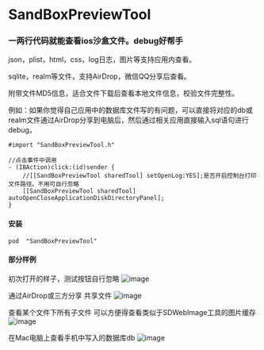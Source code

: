 # SandBoxPreviewTool

### 一两行代码就能查看ios沙盒文件。debug好帮手

json，plist，html，css，log日志，图片等支持应用内查看。

sqlite，realm等文件，支持AirDrop，微信QQ分享后查看。

附带文件MD5信息，适合文件下载后查看本地文件信息，校验文件完整性。

例如：如果你觉得自己应用中的数据库文件写的有问题，可以直接将对应的db或realm文件通过AirDrop分享到电脑后，然后通过相关应用直接输入sql语句进行debug。

```
#import "SandBoxPreviewTool.h"

//点击事件中调用
- (IBAction)click:(id)sender {
    //[[SandBoxPreviewTool sharedTool] setOpenLog:YES];是否开启控制台打印文件路径。不用可自行忽略
    [[SandBoxPreviewTool sharedTool] autoOpenCloseApplicationDiskDirectoryPanel];
}
```
#### 安装
```
pod  "SandBoxPreviewTool"
```

#### 部分样例

初次打开的样子，测试按钮自行忽略
![image](http://nuomiadai.oss-cn-shanghai.aliyuncs.com/sandbox_dir.jpg)

通过AirDrop或三方分享 共享文件
![image](http://nuomiadai.oss-cn-shanghai.aliyuncs.com/sharedb.jpg)

查看某个文件下所有子文件 可以方便得查看类似于SDWebImage工具的图片缓存
![image](http://nuomiadai.oss-cn-shanghai.aliyuncs.com/fileDir.jpg)

在Mac电脑上查看手机中写入的数据库db
![image](http://nuomiadai.oss-cn-shanghai.aliyuncs.com/localdb.jpg)
